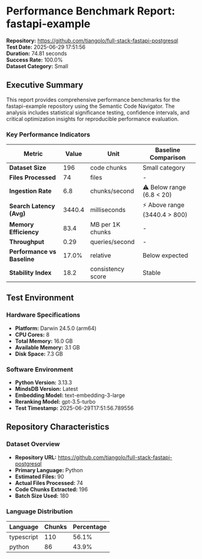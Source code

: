 # Performance Benchmark Report: fastapi-example

**Repository:** https://github.com/tiangolo/full-stack-fastapi-postgresql  
**Test Date:** 2025-06-29 17:51:56  
**Duration:** 74.81 seconds  
**Success Rate:** 100.0%  
**Dataset Category:** Small

## Executive Summary

This report provides comprehensive performance benchmarks for the fastapi-example repository using the Semantic Code Navigator. The analysis includes statistical significance testing, confidence intervals, and critical optimization insights for reproducible performance evaluation.

### Key Performance Indicators

| Metric | Value | Unit | Baseline Comparison |
|--------|-------|------|-------------------|
| **Dataset Size** | 196 | code chunks | Small category |
| **Files Processed** | 74 | files | - |
| **Ingestion Rate** | 6.8 | chunks/second | ⚠ Below range (6.8 < 20) |
| **Search Latency (Avg)** | 3440.4 | milliseconds | ⚡ Above range (3440.4 > 800) |
| **Memory Efficiency** | 83.4 | MB per 1K chunks | - |
| **Throughput** | 0.29 | queries/second | - |
| **Performance vs Baseline** | 17.0% | relative | Below expected |
| **Stability Index** | 18.2 | consistency score | Stable |

## Test Environment

### Hardware Specifications
- **Platform:** Darwin 24.5.0 (arm64)
- **CPU Cores:** 8
- **Total Memory:** 16.0 GB
- **Available Memory:** 3.1 GB
- **Disk Space:** 7.3 GB

### Software Environment
- **Python Version:** 3.13.3
- **MindsDB Version:** Latest
- **Embedding Model:** text-embedding-3-large
- **Reranking Model:** gpt-3.5-turbo
- **Test Timestamp:** 2025-06-29T17:51:56.789556

## Repository Characteristics

### Dataset Overview
- **Repository URL:** https://github.com/tiangolo/full-stack-fastapi-postgresql
- **Primary Language:** Python
- **Estimated Files:** 90
- **Actual Files Processed:** 74
- **Code Chunks Extracted:** 196
- **Batch Size Used:** 180

### Language Distribution
| Language | Chunks | Percentage |
|----------|--------|------------|
| typescript | 110 | 56.1% |
| python | 86 | 43.9% |
